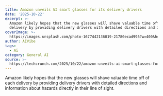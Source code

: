 ```yaml
---
title: Amazon unveils AI smart glasses for its delivery drivers
date: '2025-10-22'
excerpt: >-
  Amazon likely hopes that the new glasses will shave valuable time off of each
  delivery by providing delivery drivers with detailed directions and info...
coverImage: >-
  https://images.unsplash.com/photo-1677442136019-21780ecad995?w=400&h=200&fit=crop&auto=format
author: AIVibe
tags:
  - Ai
category: General AI
source: >-
  https://techcrunch.com/2025/10/22/amazon-unveils-ai-smart-glasses-for-its-delivery-drivers/
---
```

Amazon likely hopes that the new glasses will shave valuable time off of each delivery by providing delivery drivers with detailed directions and information about hazards directly in their line of sight.
